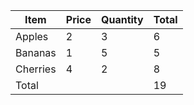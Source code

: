 | Item <!-- !A --> | Price <!-- !B --> | Quantity <!-- !C --> | Total <!-- !D --> |
|------------------|------------------|----------------------|--------------------|
| Apples <!-- !2 --> | 2 | 3 | 6 <!-- !=B2*C2 --> |
| Bananas <!-- !3 --> | 1 | 5 | 5 <!-- !=B3*C3 --> |
| Cherries <!-- !4 --> | 4 | 2 | 8 <!-- !=B4*C4 --> |
| Total <!-- !5 --> | | | 19 <!-- !=D2+D3+D4 --> |

